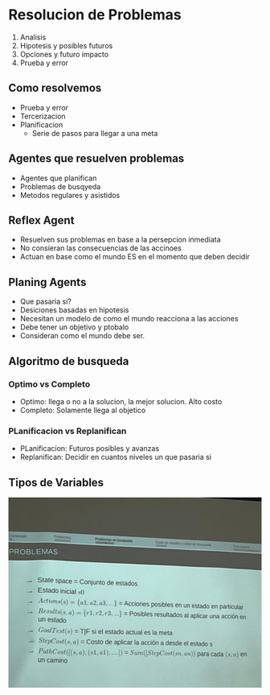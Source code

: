 # Resolucion de Problemas
1. Analisis
2. Hipotesis y posibles futuros
3. Opciones y futuro impacto
4. Prueba y error
## Como resolvemos
- Prueba y error
- Tercerizacion
- Planificacion
    - Serie de pasos para llegar a una meta

## Agentes que resuelven problemas
- Agentes que planifican
- Problemas de busqyeda
- Metodos regulares y asistidos

## Reflex Agent
- Resuelven sus problemas en base a la persepcion inmediata
- No consieran las consecuencias de las accinoes
- Actuan en base como el mundo ES en el momento que deben decidir
## Planing Agents
- Que pasaria si?
- Desiciones basadas en hipotesis
- Necesitan un modelo de como el mundo reacciona a las acciones 
- Debe tener un objetivo y ptobalo
- Consideran como el mundo debe ser.

## Algoritmo de busqueda
### Optimo vs Completo
- Optimo: llega o no a la solucion, la mejor solucion. Alto costo
- Completo: Solamente llega al objetico

### PLanificacion  vs Replanifican
- PLanificacion: Futuros posibles y avanzas
- Replanifican: Decidir en cuantos niveles un que pasaria si

## Tipos de Variables
![Problemas](./Images/Problemas%201.jpg)

